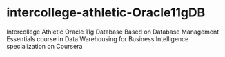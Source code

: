 # intercollege-athletic-Oracle11gDB
Intercollege Athletic Oracle 11g Database 
Based on Database Management Essentials course in Data Warehousing for Business Intelligence specialization on Coursera

